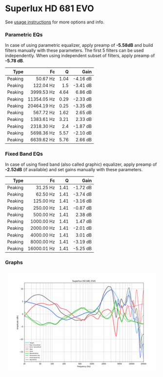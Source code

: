 # Superlux HD 681 EVO
See [usage instructions](https://github.com/jaakkopasanen/AutoEq#usage) for more options and info.

### Parametric EQs
In case of using parametric equalizer, apply preamp of **-5.58dB** and build filters manually
with these parameters. The first 5 filters can be used independently.
When using independent subset of filters, apply preamp of **-5.78 dB**.

| Type    | Fc          |    Q | Gain     |
|--------:|------------:|-----:|---------:|
| Peaking | 50.67 Hz    | 1.04 | -4.16 dB |
| Peaking | 122.04 Hz   | 1.5  | -3.41 dB |
| Peaking | 3999.53 Hz  | 4.64 | 6.86 dB  |
| Peaking | 11354.05 Hz | 0.29 | -2.33 dB |
| Peaking | 20464.19 Hz | 0.25 | -3.35 dB |
| Peaking | 567.72 Hz   | 1.62 | 2.65 dB  |
| Peaking | 1383.61 Hz  | 3.21 | 2.33 dB  |
| Peaking | 2318.30 Hz  | 2.4  | -1.87 dB |
| Peaking | 5698.36 Hz  | 5.57 | -2.10 dB |
| Peaking | 6639.62 Hz  | 5.76 | 2.66 dB  |

### Fixed Band EQs
In case of using fixed band (also called graphic) equalizer, apply preamp of **-2.52dB**
(if available) and set gains manually with these parameters.

| Type    | Fc          |    Q | Gain     |
|--------:|------------:|-----:|---------:|
| Peaking | 31.25 Hz    | 1.41 | -1.72 dB |
| Peaking | 62.50 Hz    | 1.41 | -3.74 dB |
| Peaking | 125.00 Hz   | 1.41 | -3.16 dB |
| Peaking | 250.00 Hz   | 1.41 | -0.87 dB |
| Peaking | 500.00 Hz   | 1.41 | 2.38 dB  |
| Peaking | 1000.00 Hz  | 1.41 | 1.47 dB  |
| Peaking | 2000.00 Hz  | 1.41 | -2.01 dB |
| Peaking | 4000.00 Hz  | 1.41 | 3.01 dB  |
| Peaking | 8000.00 Hz  | 1.41 | -3.19 dB |
| Peaking | 16000.01 Hz | 1.41 | -5.25 dB |

### Graphs
![](./Superlux%20HD%20681%20EVO.png)